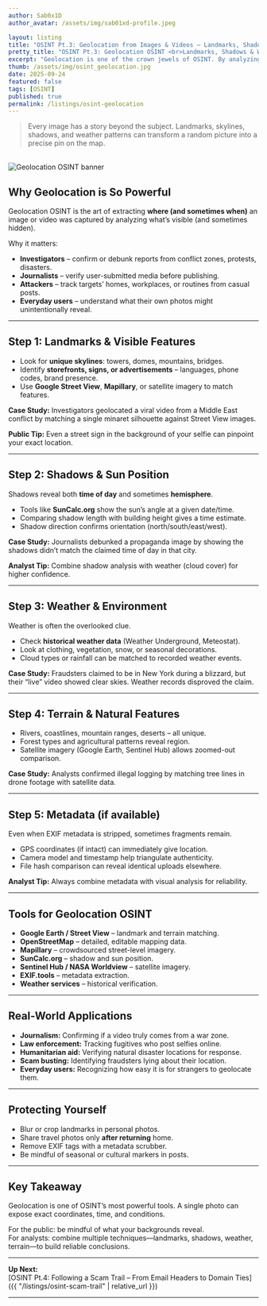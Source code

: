 ```yaml
---
author: Sab0x1D
author_avatar: /assets/img/sab01xd-profile.jpeg

layout: listing
title: "OSINT Pt.3: Geolocation from Images & Videos – Landmarks, Shadows & Weather"
pretty_title: "OSINT Pt.3: Geolocation OSINT <br>Landmarks, Shadows & Weather"
excerpt: "Geolocation is one of the crown jewels of OSINT. By analyzing photos and videos—landmarks, skylines, sun shadows, and even weather—you can pinpoint where and when something happened. In this post, we’ll explore step-by-step how geolocation works and why it’s such a powerful tool for investigators, journalists, and everyday users."
thumb: /assets/img/osint_geolocation.jpg
date: 2025-09-24
featured: false
tags: [OSINT]
published: true
permalink: /listings/osint-geolocation
---
```


<blockquote class="featured-quote">
Every image has a story beyond the subject. Landmarks, skylines, shadows, and weather patterns can transform a random picture into a precise pin on the map.
</blockquote>
<br>

<img src="../assets/img/banners/osint-banner-3.png" alt="Geolocation OSINT banner">

## Why Geolocation is So Powerful  
Geolocation OSINT is the art of extracting **where (and sometimes when)** an image or video was captured by analyzing what’s visible (and sometimes hidden).  

Why it matters:  
- **Investigators** – confirm or debunk reports from conflict zones, protests, disasters.  
- **Journalists** – verify user-submitted media before publishing.  
- **Attackers** – track targets’ homes, workplaces, or routines from casual posts.  
- **Everyday users** – understand what their own photos might unintentionally reveal.  

---

## Step 1: Landmarks & Visible Features  
- Look for **unique skylines**: towers, domes, mountains, bridges.  
- Identify **storefronts, signs, or advertisements** – languages, phone codes, brand presence.  
- Use **Google Street View**, **Mapillary**, or satellite imagery to match features.  

**Case Study:** Investigators geolocated a viral video from a Middle East conflict by matching a single minaret silhouette against Street View images.  

**Public Tip:** Even a street sign in the background of your selfie can pinpoint your exact location.  

---

## Step 2: Shadows & Sun Position  
Shadows reveal both **time of day** and sometimes **hemisphere**.  
- Tools like **SunCalc.org** show the sun’s angle at a given date/time.  
- Comparing shadow length with building height gives a time estimate.  
- Shadow direction confirms orientation (north/south/east/west).  

**Case Study:** Journalists debunked a propaganda image by showing the shadows didn’t match the claimed time of day in that city.  

**Analyst Tip:** Combine shadow analysis with weather (cloud cover) for higher confidence.  

---

## Step 3: Weather & Environment  
Weather is often the overlooked clue.  
- Check **historical weather data** (Weather Underground, Meteostat).  
- Look at clothing, vegetation, snow, or seasonal decorations.  
- Cloud types or rainfall can be matched to recorded weather events.  

**Case Study:** Fraudsters claimed to be in New York during a blizzard, but their “live” video showed clear skies. Weather records disproved the claim.  

---

## Step 4: Terrain & Natural Features  
- Rivers, coastlines, mountain ranges, deserts – all unique.  
- Forest types and agricultural patterns reveal region.  
- Satellite imagery (Google Earth, Sentinel Hub) allows zoomed-out comparison.  

**Case Study:** Analysts confirmed illegal logging by matching tree lines in drone footage with satellite data.  

---

## Step 5: Metadata (if available)  
Even when EXIF metadata is stripped, sometimes fragments remain.  
- GPS coordinates (if intact) can immediately give location.  
- Camera model and timestamp help triangulate authenticity.  
- File hash comparison can reveal identical uploads elsewhere.  

**Analyst Tip:** Always combine metadata with visual analysis for reliability.  

---

## Tools for Geolocation OSINT  
- **Google Earth / Street View** – landmark and terrain matching.  
- **OpenStreetMap** – detailed, editable mapping data.  
- **Mapillary** – crowdsourced street-level imagery.  
- **SunCalc.org** – shadow and sun position.  
- **Sentinel Hub / NASA Worldview** – satellite imagery.  
- **EXIF.tools** – metadata extraction.  
- **Weather services** – historical verification.  

---

## Real-World Applications  
- **Journalism:** Confirming if a video truly comes from a war zone.  
- **Law enforcement:** Tracking fugitives who post selfies online.  
- **Humanitarian aid:** Verifying natural disaster locations for response.  
- **Scam busting:** Identifying fraudsters lying about their location.  
- **Everyday users:** Recognizing how easy it is for strangers to geolocate them.  

---

## Protecting Yourself  
- Blur or crop landmarks in personal photos.  
- Share travel photos only **after returning** home.  
- Remove EXIF tags with a metadata scrubber.  
- Be mindful of seasonal or cultural markers in posts.  

---

## Key Takeaway  
Geolocation is one of OSINT’s most powerful tools. A single photo can expose exact coordinates, time, and conditions.  

For the public: be mindful of what your backgrounds reveal.  
For analysts: combine multiple techniques—landmarks, shadows, weather, terrain—to build reliable conclusions.  

---

**Up Next:**  
[OSINT Pt.4: Following a Scam Trail – From Email Headers to Domain Ties]({{ "/listings/osint-scam-trail" | relative_url }})

---
